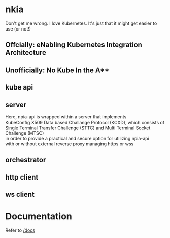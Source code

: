 # nkia

Don't get me wrong. I love Kubernetes. It's just that it might get easier to use (or not!)

## Offcially: eNabling Kubernetes Integration Architecture

## Unofficially: No Kube In the A**


## kube api

## server 

Here, npia-api is wrapped within a server that implements \
KubeConfig X509 Data based Challange Protocol (KCXD), which consists of\
Single Terminal Transfer Challenge (STTC) and Multi Terminal Socket Challenge (MTSC)\
in order to provide a practical and secure option for utilizing npia-api \
with or without external reverse proxy managing https or wss 

## orchestrator

## http client

## ws client

# Documentation

Refer to [/docs](https://okestro-aidevops.github.io/npia-server/)
